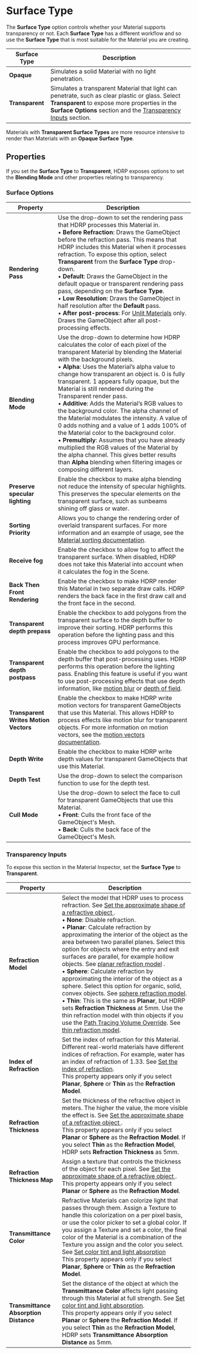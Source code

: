 # Surface Type

The **Surface Type** option controls whether your Material supports transparency or not. Each **Surface Type** has a different workflow and so use the **Surface Type** that is most suitable for the Material you are creating. 

| **Surface Type** | **Description**                                              |
| ---------------- | ------------------------------------------------------------ |
| **Opaque**       | Simulates a solid Material with no light penetration. |
| **Transparent**  | Simulates a transparent Material that light can penetrate, such as clear plastic or glass. Select **Transparent** to expose more properties in the **Surface Options** section and the [Transparency Inputs](#TransparencyInputs) section. |

Materials with **Transparent Surface Types** are more resource intensive to render than Materials with an **Opaque Surface Type**.

## Properties

If you set the **Surface Type** to **Transparent**, HDRP exposes options to set the **Blending Mode** and other properties relating to transparency. 

### Surface Options

| Property                              | Description                                                  |
| ------------------------------------- | ------------------------------------------------------------ |
| **Rendering Pass**                    | Use the drop-down to set the rendering pass that HDRP processes this Material in.<br />&#8226; **Before Refraction**: Draws the GameObject before the refraction pass. This means that HDRP includes this Material when it processes refraction. To expose this option, select **Transparent** from the **Surface Type** drop-down.<br />&#8226; **Default**: Draws the GameObject in the default opaque or transparent rendering pass pass, depending on the **Surface Type**.<br />&#8226; **Low Resolution**: Draws the GameObject in half resolution after the **Default** pass.<br />&#8226; **After post-process**: For [Unlit Materials](Unlit-Shader.md) only. Draws the GameObject after all post-processing effects. |
| **Blending Mode**                     | Use the drop-down to determine how HDRP calculates the color of each pixel of the transparent Material by blending the Material with the background pixels.<br />&#8226; **Alpha**: Uses the Material’s alpha value to change how transparent an object is. 0 is fully transparent. 1 appears fully opaque, but the Material is still rendered during the Transparent render pass. <br />&#8226; **Additive**: Adds the Material’s RGB values to the background color. The alpha channel of the Material modulates the intensity. A value of 0 adds nothing and a value of 1 adds 100% of the Material color to the background color.<br />&#8226; **Premultiply**: Assumes that you have already multiplied the RGB values of the Material by the alpha channel. This gives better results than **Alpha** blending when filtering images or composing different layers. |
| **Preserve specular lighting**        | Enable the checkbox to make alpha blending not reduce the intensity of specular highlights. This preserves the specular elements on the transparent surface, such as sunbeams shining off glass or water. |
| **Sorting Priority**                  | Allows you to change the rendering order of overlaid transparent surfaces. For more information and an example of usage, see the [Material sorting documentation](Renderer-And-Material-Priority.md#SortingByMaterial). |
| **Receive fog**                       | Enable the checkbox to allow fog to affect the transparent surface. When disabled, HDRP does not take this Material into account when it calculates the fog in the Scene. |
| **Back Then Front Rendering**         | Enable the checkbox to make HDRP render this Material in two separate draw calls. HDRP renders the back face in the first draw call and the front face in the second. |
| **Transparent depth prepass**         | Enable the checkbox to add polygons from the transparent surface to the depth buffer to improve their sorting. HDRP performs this operation before the lighting pass and this process improves GPU performance. |
| **Transparent depth postpass**        | Enable the checkbox to add polygons to the depth buffer that post-processing uses. HDRP performs this operation before the lighting pass. Enabling this feature is useful if you want to use post-processing effects that use depth information, like [motion blur](Post-Processing-Motion-Blur.md) or [depth of field](Post-Processing-Depth-of-Field.md). |
| **Transparent Writes Motion Vectors** | Enable the checkbox to make HDRP write motion vectors for transparent GameObjects that use this Material. This allows HDRP to process effects like motion blur for transparent objects. For more information on motion vectors, see the [motion vectors documentation](Motion-Vectors.md). |
| **Depth Write**                       | Enable the checkbox to make HDRP write depth values for transparent GameObjects that use this Material. |
| **Depth Test**                        | Use the drop-down to select the comparison function to use for the depth test. |
| **Cull Mode**                         | Use the drop-down to select the face to cull for transparent GameObjects that use this Material.<br/>&#8226; **Front**: Culls the front face of the GameObject's Mesh.<br/>&#8226; **Back**: Culls the back face of the GameObject's Mesh. |

<a name="TransparencyInputs"></a>

### Transparency Inputs

To expose this section in the Material Inspector, set the **Surface Type** to **Transparent**.

| **Property**                          | **Description**                                              |
| ------------------------------------- | ------------------------------------------------------------ |
| **Refraction Model**                  | Select the model that HDRP uses to process refraction. See [Set the approximate shape of a refractive object ](refraction-use.md#set-shape).<br />&#8226; **None**: Disable refraction.<br />&#8226; **Planar**:  Calculate refraction by approximating the interior of the object as the area between two parallel planes. Select this option for objects where the entry and exit surfaces are parallel, for example hollow objects. See [planar refraction model](refraction-models.md#sphere-refraction-model) .<br />&#8226; **Sphere**: Calculate refraction by approximating the interior of the object as a sphere. Select this option for organic, solid, convex objects. See [sphere refraction model](refraction-models.md#planar-refraction-model).<br />&#8226; **Thin**: This is the same as **Planar**, but HDRP sets **Refraction Thickness** at 5mm. Use the thin refraction model with thin objects if you use the [Path Tracing Volume Override](Ray-Tracing-Path-Tracing.md). See [thin refraction model](refraction-models.md#thin-refraction-model). |
| **Index of Refraction**               | Set the index of refraction for this Material. Different real-world materials have different indices of refraction. For example, water has an index of refraction of 1.33. See [Set the index of refraction](refraction-use.md#set-ior).<br />This property appears only if you select **Planar**, **Sphere** or **Thin** as the **Refraction Model**. |
| **Refraction Thickness**              | Set the thickness of the refractive object in meters. The higher the value, the more visible the effect is. See [Set the approximate shape of a refractive object ](refraction-use.md#set-shape). <br />This property appears only if you select **Planar** or **Sphere** as the **Refraction Model**. If you select **Thin** as the **Refraction Model**, HDRP sets **Refraction Thickness** as 5mm. |
| **Refraction Thickness Map**          | Assign a texture that controls the thickness of the object for each pixel. See [Set the approximate shape of a refractive object ](refraction-use.md#set-shape).<br />This property appears only if you select **Planar** or **Sphere** as the **Refraction Model**. |
| **Transmittance Color**               | Refractive Materials can colorize light that passes through them. Assign a Texture to handle this colorization on a per pixel basis, or use the color picker to set a global color. If you assign a Texture and set a color, the final color of the Material is a combination of the Texture you assign and the color you select. See [Set color tint and light absorption](refraction-use.md#set-absorption)<br>This property appears only if you select **Planar**, **Sphere** or **Thin** as the **Refraction Model**. |
| **Transmittance Absorption Distance** | Set the distance of the object at which the **Transmittance Color** affects light passing through this Material at full strength. See [Set color tint and light absorption](refraction-use.md#set-absorption).<br>This property appears only if you select **Planar** or **Sphere** the **Refraction Model**. If you select **Thin** as the **Refraction Model**, HDRP sets **Transmittance Absorption Distance** as 5mm. |

